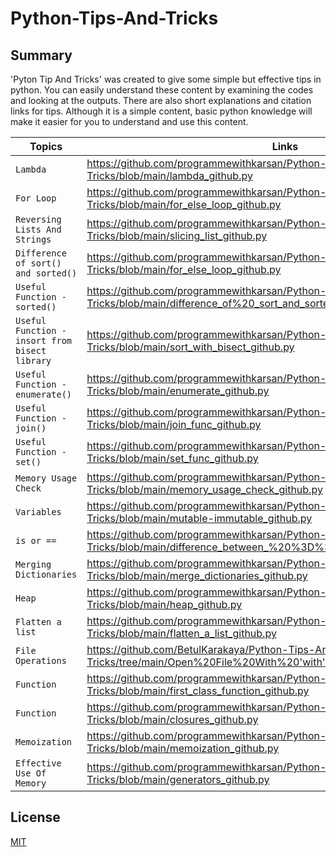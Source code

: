 # Python-Tips-And-Tricks

## Summary
'Pyton Tip And Tricks' was created to give some simple but effective tips in python. You can easily understand these content by examining the codes and looking at the outputs. There are also short explanations and citation links for tips. Although it is a simple content, basic python knowledge will make it easier for you to understand and use this content.

| Topics     | Links     | Level
| ------------- | ------------- | --------    |
| `Lambda`         | https://github.com/programmewithkarsan/Python-Tips-And-Tricks/blob/main/lambda_github.py| `All Levels`   |
| `For Loop`         | https://github.com/programmewithkarsan/Python-Tips-And-Tricks/blob/main/for_else_loop_github.py | `Beginner`   |
| `Reversing Lists And Strings`         | https://github.com/programmewithkarsan/Python-Tips-And-Tricks/blob/main/slicing_list_github.py  | `Beginner`   |
| `Difference of sort() and sorted()`         | https://github.com/programmewithkarsan/Python-Tips-And-Tricks/blob/main/for_else_loop_github.py | `Beginner`   |
|`Useful Function - sorted() `         | https://github.com/programmewithkarsan/Python-Tips-And-Tricks/blob/main/difference_of%20_sort_and_sorted_github.py | `Beginner`  |
|`Useful Function - insort from bisect library `         | https://github.com/programmewithkarsan/Python-Tips-And-Tricks/blob/main/sort_with_bisect_github.py | `Beginner`  |
|`Useful Function - enumerate() `         | https://github.com/programmewithkarsan/Python-Tips-And-Tricks/blob/main/enumerate_github.py | `Beginner`  |
|`Useful Function - join() `         | https://github.com/programmewithkarsan/Python-Tips-And-Tricks/blob/main/join_func_github.py | `Beginner`  |
|`Useful Function - set() `         | https://github.com/programmewithkarsan/Python-Tips-And-Tricks/blob/main/set_func_github.py | `Beginner`  |
|`Memory Usage Check`         |https://github.com/programmewithkarsan/Python-Tips-And-Tricks/blob/main/memory_usage_check_github.py | `Beginner`  |
| `Variables`         | https://github.com/programmewithkarsan/Python-Tips-And-Tricks/blob/main/mutable-immutable_github.py | `Intermediate`   |
|`is or ==  `         | https://github.com/programmewithkarsan/Python-Tips-And-Tricks/blob/main/difference_between_%20%3D%3D_and%20_is_github.py | `Intermediate`  |
|`Merging Dictionaries  `         | https://github.com/programmewithkarsan/Python-Tips-And-Tricks/blob/main/merge_dictionaries_github.py | `Intermediate`  |
|`Heap`         | https://github.com/programmewithkarsan/Python-Tips-And-Tricks/blob/main/heap_github.py | `Intermediate`   |
|`Flatten a list  `         | https://github.com/programmewithkarsan/Python-Tips-And-Tricks/blob/main/flatten_a_list_github.py | `Intermediate`  |
|`File Operations  `         | https://github.com/BetulKarakaya/Python-Tips-And-Tricks/tree/main/Open%20File%20With%20'with'%20And%20'strip()'%20Method | `Intermediate`  |
| `Function`        |https://github.com/programmewithkarsan/Python-Tips-And-Tricks/blob/main/first_class_function_github.py        | `Advanced`   |
| `Function`         | https://github.com/programmewithkarsan/Python-Tips-And-Tricks/blob/main/closures_github.py | `Advanced`   |
| `Memoization`         | https://github.com/programmewithkarsan/Python-Tips-And-Tricks/blob/main/memoization_github.py | `Advanced`   |
| `Effective Use Of Memory`         | https://github.com/programmewithkarsan/Python-Tips-And-Tricks/blob/main/generators_github.py | `Advanced`   |





## License
[MIT](https://choosealicense.com/licenses/mit/)
